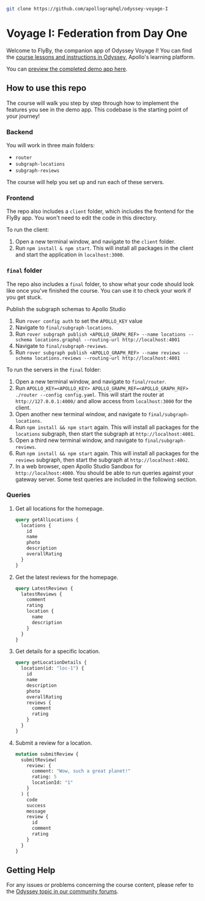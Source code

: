 ```bash
git clone https://github.com/apollographql/odyssey-voyage-I
```

# Voyage I: Federation from Day One

Welcome to FlyBy, the companion app of Odyssey Voyage I! You can find the [course lessons and instructions in Odyssey](https://apollographql.com/tutorials/voyage-part1/), Apollo's learning platform.

You can [preview the completed demo app here](https://odyssey-flyby.netlify.app/).

## How to use this repo

The course will walk you step by step through how to implement the features you see in the demo app. This codebase is the starting point of your journey!

### Backend

You will work in three main folders:

- `router`
- `subgraph-locations`
- `subgraph-reviews`

The course will help you set up and run each of these servers.

### Frontend

The repo also includes a `client` folder, which includes the frontend for the FlyBy app. You won't need to edit the code in this directory.

To run the client:

1. Open a new terminal window, and navigate to the `client` folder.
1. Run `npm install & npm start`. This will install all packages in the client and start the application in `localhost:3000`.

### `final` folder

The repo also includes a `final` folder, to show what your code should look like once you've finished the course. You can use it to check your work if you get stuck.

Publish the subgraph schemas to Apollo Studio

1. Run `rover config auth` to set the `APOLLO_KEY` value
1. Navigate to `final/subgraph-locations`.
1. Run `rover subgraph publish <APOLLO_GRAPH_REF> --name locations --schema locations.graphql --routing-url http://localhost:4001`
1. Navigate to `final/subgraph-reviews`.
1. Run `rover subgraph publish <APOLLO_GRAPH_REF> --name reviews --schema locations.reviews --routing-url http://localhost:4001`

To run the servers in the `final` folder:

1. Open a new terminal window, and navigate to `final/router`.
1. Run `APOLLO_KEY=<APOLLO_KEY> APOLLO_GRAPH_REF=<APOLLO_GRAPH_REF> ./router --config config.yaml`. This will start the router at `http://127.0.0.1:4000/` and allow access from `localhost:3000` for the client.
1. Open another new terminal window, and navigate to `final/subgraph-locations`.
1. Run `npm install && npm start` again. This will install all packages for the `locations` subgraph, then start the subgraph at `http://localhost:4001`.
1. Open a third new terminal window, and navigate to `final/subgraph-reviews`.
1. Run `npm install && npm start` again. This will install all packages for the `reviews` subgraph, then start the subgraph at `http://localhost:4002`.
1. In a web browser, open Apollo Studio Sandbox for `http://localhost:4000`. You should be able to run queries against your gateway server. Some test queries are included in the following section.

### Queries

1. Get all locations for the homepage.

   ```graphql
   query getAllLocations {
     locations {
       id
       name
       photo
       description
       overallRating
     }
   }
   ```

1. Get the latest reviews for the homepage.

   ```graphql
   query LatestReviews {
     latestReviews {
       comment
       rating
       location {
         name
         description
       }
     }
   }
   ```

1. Get details for a specific location.

   ```graphql
   query getLocationDetails {
     location(id: "loc-1") {
       id
       name
       description
       photo
       overallRating
       reviews {
         comment
         rating
       }
     }
   }
   ```

1. Submit a review for a location.
   ```graphql
   mutation submitReview {
     submitReview(
       review: {
         comment: "Wow, such a great planet!"
         rating: 5
         locationId: "1"
       }
     ) {
       code
       success
       message
       review {
         id
         comment
         rating
       }
     }
   }
   ```

## Getting Help

For any issues or problems concerning the course content, please refer to the [Odyssey topic in our community forums](https://community.apollographql.com/tags/c/help/6/odyssey).
